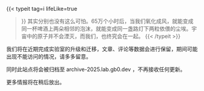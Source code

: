 ---
---
{{< typeit
  tag=i
  lifeLike=true
>}}
其实分别也没有这么可怕。65万个小时后，当我们氧化成风，就能变成同一杯啤酒上两朵相邻的泡沫，就能变成同一盏路灯下两粒依偎的尘埃。宇宙中的原子并不会湮灭，而我们，也终究会在一起。
{{< /typeit >}}

我们将在近期完成实验室的升级和迁移，文章、评论等数据会进行保留，期间可能出现不能访问的情况，请多多留意。

同时此站点将会被归档至 archive-2025.lab.gb0.dev ，不再接收任何更新。

更多情报将在稍后放出。


